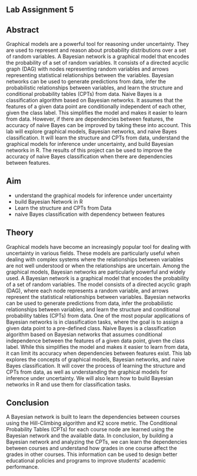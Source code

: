 # 
## Lab Assignment 5


## Abstract
Graphical models are a powerful tool for reasoning
under uncertainty. They are used to represent and reason
about probability distributions over a set of random variables.
A Bayesian network is a graphical model that encodes the
probability of a set of random variables. It consists of a directed
acyclic graph (DAG) with nodes representing random variables
and arrows representing statistical relationships between the
variables. Bayesian networks can be used to generate predictions
from data, infer the probabilistic relationships between variables,
and learn the structure and conditional probability tables (CPTs)
from data. Naive Bayes is a classification algorithm based on
Bayesian networks. It assumes that the features of a given data
point are conditionally independent of each other, given the
class label. This simplifies the model and makes it easier to
learn from data. However, if there are dependencies between
features, the accuracy of naive Bayes can be improved by
taking these into account. This lab will explore graphical models,
Bayesian networks, and naive Bayes classification. It will learn the
structure and CPTs from data, understand the graphical models
for inference under uncertainty, and build Bayesian networks in
R. The results of this project can be used to improve the accuracy
of naive Bayes classification when there are dependencies between
features.

## Aim

- understand the graphical models for inference under uncertainty 
-  build Bayesian Network in R
- Learn the structure and
CPTs from Data
- naive Bayes classification with dependency
between features

## Theory
Graphical models have become an increasingly popular
tool for dealing with uncertainty in various fields. These
models are particularly useful when dealing with complex
systems where the relationships between variables are not well
understood or when the relationships are uncertain. Among the
graphical models, Bayesian networks are particularly powerful
and widely used.
A Bayesian network is a graphical model that encodes the
probability of a set of random variables. The model consists
of a directed acyclic graph (DAG), where each node represents a random variable, and arrows represent the statistical
relationships between variables. Bayesian networks can be
used to generate predictions from data, infer the probabilistic
relationships between variables, and learn the structure and
conditional probability tables (CPTs) from data.
One of the most popular applications of Bayesian networks
is in classification tasks, where the goal is to assign a given
data point to a pre-defined class. Naive Bayes is a classification algorithm based on Bayesian networks that assumes
conditional independence between the features of a given data
point, given the class label. While this simplifies the model
and makes it easier to learn from data, it can limit its accuracy
when dependencies between features exist.
This lab explores the concepts of graphical models,
Bayesian networks, and naive Bayes classification. It will
cover the process of learning the structure and CPTs from data,
as well as understanding the graphical models for inference
under uncertainty. We will also learn how to build Bayesian
networks in R and use them for classification tasks.
## Conclusion
A Bayesian network is built to learn the dependencies
between courses using the Hill-Climbing algorithm and K2
score metric. The Conditional Probability Tables (CPTs)
for each course node are learned using the Bayesian
network and the available data. In conclusion, by building
a Bayesian network and analyzing the CPTs, we can learn
the dependencies between courses and understand how
grades in one course affect the grades in other courses. This
information can be used to design better educational policies
and programs to improve students’ academic performance.






